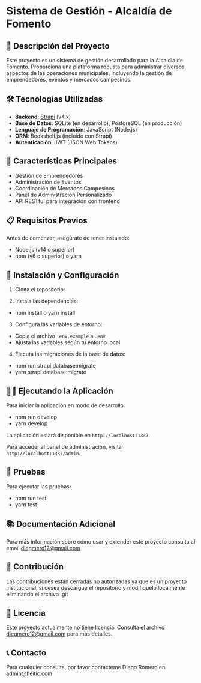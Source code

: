 # Sistema de Gestión - Alcaldía de Fomento

## 📌 Descripción del Proyecto

Este proyecto es un sistema de gestión desarrollado para la Alcaldía de Fomento. Proporciona una plataforma robusta para administrar diversos aspectos de las operaciones municipales, incluyendo la gestión de emprendedores, eventos y mercados campesinos.

## 🛠 Tecnologías Utilizadas

- **Backend**: [Strapi](https://strapi.io/) (v4.x)
- **Base de Datos**: SQLite (en desarrollo), PostgreSQL (en producción)
- **Lenguaje de Programación**: JavaScript (Node.js)
- **ORM**: Bookshelf.js (incluido con Strapi)
- **Autenticación**: JWT (JSON Web Tokens)

## 🚀 Características Principales

- Gestión de Emprendedores
- Administración de Eventos
- Coordinación de Mercados Campesinos
- Panel de Administración Personalizado
- API RESTful para integración con frontend

## 📋 Requisitos Previos

Antes de comenzar, asegúrate de tener instalado:

- Node.js (v14 o superior)
- npm (v6 o superior) o yarn

## 🔧 Instalación y Configuración

1. Clona el repositorio:


2. Instala las dependencias:

- npm install o yarn install


3. Configura las variables de entorno:
- Copia el archivo `.env.example` a `.env`
- Ajusta las variables según tu entorno local

4. Ejecuta las migraciones de la base de datos:

- npm run strapi database:migrate
- yarn strapi database:migrate



## 🏃‍♂️ Ejecutando la Aplicación

Para iniciar la aplicación en modo de desarrollo:
- npm run develop
- yarn develop


La aplicación estará disponible en `http://localhost:1337`.

Para acceder al panel de administración, visita `http://localhost:1337/admin`.

## 🧪 Pruebas

Para ejecutar las pruebas:

- npm run test
- yarn test


## 📚 Documentación Adicional

Para más información sobre cómo usar y extender este proyecto consulta al email diegmero12@gmail.com

## 🤝 Contribución

Las contribuciones están cerradas no autorizadas ya que es un proyecto institucional, si desea descargue el repositorio y modifiquelo localmente eliminando el archivo .git

## 📄 Licencia

Este proyecto actualmente no tiene licencia. Consulta el archivo diegmero12@gmail.com para más detalles.

## 📞 Contacto

Para cualquier consulta, por favor contacteme Diego Romero en admin@heitic.com